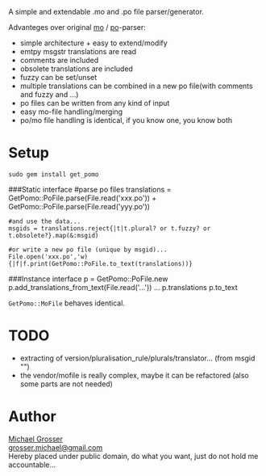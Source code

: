 A simple and extendable .mo and .po file parser/generator.  

Advanteges over original [mo](http://github.com/mutoh/gettext/blob/abf96713327cc4c5d35f0a772f3b75ff4819450c/lib/gettext/mofile.rb) / [po](http://github.com/mutoh/gettext/blob/abf96713327cc4c5d35f0a772f3b75ff4819450c/lib/gettext/poparser.rb)-parser:

 - simple architecture + easy to extend/modify
 - emtpy msgstr translations are read
 - comments are included
 - obsolete translations are included
 - fuzzy can be set/unset
 - multiple translations can be combined in a new po file(with comments and fuzzy and ...)
 - po files can be written from any kind of input
 - easy mo-file handling/merging
 - po/mo file handling is identical, if you know one, you know both

Setup
=====
    sudo gem install get_pomo

###Static interface
    #parse po files
    translations = GetPomo::PoFile.parse(File.read('xxx.po')) + GetPomo::PoFile.parse(File.read('yyy.po'))

    #and use the data...
    msgids = translations.reject{|t|t.plural? or t.fuzzy? or t.obsolete?}.map(&:msgid)

    #or write a new po file (unique by msgid)...
    File.open('xxx.po','w){|f|f.print(GetPomo::PoFile.to_text(translations))}


###Instance interface
    p = GetPomo::PoFile.new
    p.add_translations_from_text(File.read('...'))
    ...
    p.translations
    p.to_text

`GetPomo::MoFile` behaves identical.

TODO
====
 - extracting of version/pluralisation_rule/plurals/translator... (from msgid "")
 - the vendor/mofile is really complex, maybe it can be refactored (also some parts are not needed)

Author
======
[Michael Grosser](http://pragmatig.wordpress.com)  
grosser.michael@gmail.com  
Hereby placed under public domain, do what you want, just do not hold me accountable...  